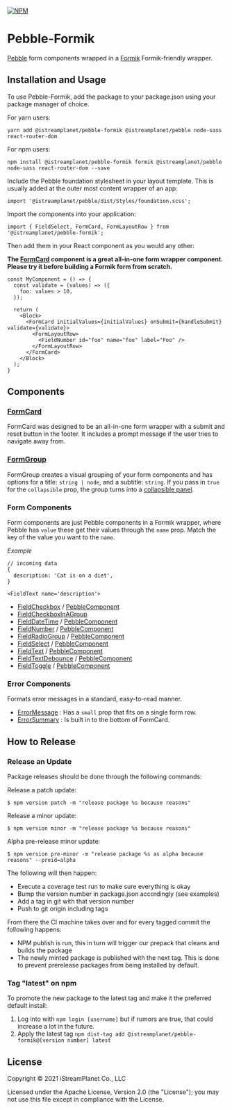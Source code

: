 [![NPM](https://img.shields.io/npm/v/pebble-formik.svg)](https://www.npmjs.com/package/@istreamplanet/pebble-formik)

# Pebble-Formik

[Pebble](https://pebble.istreamplanet.net/) form components wrapped in a [Formik](https://formik.org/docs/overview) Formik-friendly wrapper.

## Installation and Usage

To use Pebble-Formik, add the package to your package.json using your package manager of choice.

For yarn users:

```shell
yarn add @istreamplanet/pebble-formik @istreamplanet/pebble node-sass react-router-dom
```

For npm users:

```shell
npm install @istreamplanet/pebble-formik formik @istreamplanet/pebble node-sass react-router-dom --save
```

Include the Pebble foundation stylesheet in your layout template. This is usually added at the outer most content wrapper of an app:

```shell
import '@istreamplanet/pebble/dist/Styles/foundation.scss';
```

Import the components into your application:

```shell
import { FieldSelect, FormCard, FormLayoutRow } from '@istreamplanet/pebble-formik';
```

Then add them in your React component as you would any other:

**The [FormCard](https://github.com/istreamlabs/pebble-formik/blob/main/src/FormCard.tsx) component is a great all-in-one form wrapper component. Please try it before building a Formik form from scratch.**

```shell
const MyComponent = () => {
  const validate = (values) => ({
    foo: values > 10,
  });

  return (
    <Block>
      <FormCard initialValues={initialValues} onSubmit={handleSubmit} validate={validate}>
        <FormLayoutRow>
          <FieldNumber id="foo" name="foo" label="Foo" />
        </FormLayoutRow>
      </FormCard>
    </Block>
  );
}
```

## Components

### [FormCard](https://github.com/istreamlabs/pebble-formik/blob/main/src/FormCard.tsx)

FormCard was designed to be an all-in-one form wrapper with a submit and reset button in the footer. It includes a prompt message if the user tries to navigate away from.

### [FormGroup](https://github.com/istreamlabs/pebble-formik/blob/main/src/FormGroup.tsx)

FormGroup creates a visual grouping of your form components and has options for a title: `string | node`, and a subtitle: `string`. If you pass in `true` for the `collapsible` prop, the group turns into a [collapsible panel](https://pebble.istreamplanet.net/#/Components/CollapsiblePanel).

### Form Components

Form components are just Pebble components in a Formik wrapper, where Pebble has `value` these get their values through the `name` prop. Match the key of the value you want to the `name`.

*Example*
```shell
// incoming data
{
  description: 'Cat is on a diet',
}

<FieldText name='description'>
```

* [FieldCheckbox](https://github.com/istreamlabs/pebble-formik/blob/main/src/FieldCheckbox.tsx) / [PebbleComponent](https://pebble.istreamplanet.net/#/Components/FieldCheckbox)
* [FieldCheckboxInAGroup](https://github.com/istreamlabs/pebble-formik/blob/main/src/FieldCheckboxInAGroup.tsx)
* [FieldDateTime](https://github.com/istreamlabs/pebble-formik/blob/main/src/FieldDateTime.tsx) / [PebbleComponent](https://pebble.istreamplanet.net/#/Components/FieldDateTime)
* [FieldNumber](https://github.com/istreamlabs/pebble-formik/blob/main/src/FieldNumber.tsx) / [PebbleComponent](https://pebble.istreamplanet.net/#/Components/FieldNumber)
* [FieldRadioGroup](https://github.com/istreamlabs/pebble-formik/blob/main/src/FieldRadioGroup.tsx) / [PebbleComponent](https://pebble.istreamplanet.net/#/Components/FieldRadioGroup)
* [FieldSelect](https://github.com/istreamlabs/pebble-formik/blob/main/src/FieldSelect.tsx) / [PebbleComponent](https://pebble.istreamplanet.net/#/Components/FieldSelect)
* [FieldText](https://github.com/istreamlabs/pebble-formik/blob/main/src/FieldText.tsx) / [PebbleComponent](https://pebble.istreamplanet.net/#/Components/FieldText)
* [FieldTextDebounce](https://github.com/istreamlabs/pebble-formik/blob/main/src/FieldTextDebounce.tsx) / [PebbleComponent](https://pebble.istreamplanet.net/#/Components/FieldTextDebounce)
* [FieldToggle](https://github.com/istreamlabs/pebble-formik/blob/main/src/FieldToggle.tsx) / [PebbleComponent](https://pebble.istreamplanet.net/#/Components/FieldToggle)

### Error Components

Formats error messages in a standard, easy-to-read manner.

* [ErrorMessage](https://github.com/istreamlabs/pebble-formik/blob/main/src/ErrorMessage.tsx) : Has a `small` prop that fits on a single form row.
* [ErrorSummary](https://github.com/istreamlabs/pebble-formik/blob/main/src/ErrorSummary.tsx) : Is built in to the bottom of FormCard.

## How to Release

### Release an Update

Package releases should be done through the following commands:

Release a patch update:

```shell
$ npm version patch -m "release package %s because reasons"
```

Release a minor update:

```shell
$ npm version minor -m "release package %s because reasons"
```

Alpha pre-release minor update:

```shell
$ npm version pre-minor -m "release package %s as alpha because reasons" --preid=alpha
```

The following will then happen:

* Execute a coverage test run to make sure everything is okay
* Bump the version number in package.json accordingly (see examples)
* Add a tag in git with that version number
* Push to git origin including tags

From there the CI machine takes over and for every tagged commit the following happens:

* NPM publish is run, this in turn will trigger our prepack that cleans and builds the package
* The newly minted package is published with the next tag. This is done to prevent prerelease packages from being installed by default.

### Tag "latest" on npm

To promote the new package to the latest tag and make it the preferred default install:

1. Log into with `npm login [username]` but if rumors are true, that could increase a lot in the future.
2. Apply the latest tag `npm dist-tag add @istreamplanet/pebble-formik@[version number] latest`
## License

Copyright &copy; 2021 iStreamPlanet Co., LLC

Licensed under the Apache License, Version 2.0 (the "License"); you may not use this file except in compliance with the License.
